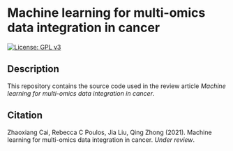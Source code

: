 # Machine learning for multi-omics data integration in cancer

[![License: GPL v3](https://img.shields.io/badge/License-GPLv3-blue.svg)](https://www.gnu.org/licenses/gpl-3.0)
## Description
This repository contains the source code used in the review article *Machine learning for multi-omics data integration in cancer*.

## Citation
Zhaoxiang Cai, Rebecca C Poulos, Jia Liu, Qing Zhong (2021). Machine learning for multi-omics data integration in cancer. *Under review*.